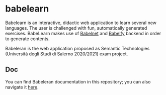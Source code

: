 # babelearn
 
Babelearn is an interactive, didactic web application to learn several new languages.
The user is challenged with fun, automatically generated exercises.
BabeLearn makes use of [Babelnet](https://babelnet.org/) and [Babelfy](http://babelfy.org/) backend in order to generate contents.

Babeleran is the web application proposed as Semantic Technologies (Università degli Studi di Salerno 2020/2021) exam project.

## Doc

You can find Babeleran documentation in this repository; you can also navigate it [here](https://gabrielelrusso.github.io/doc/).


